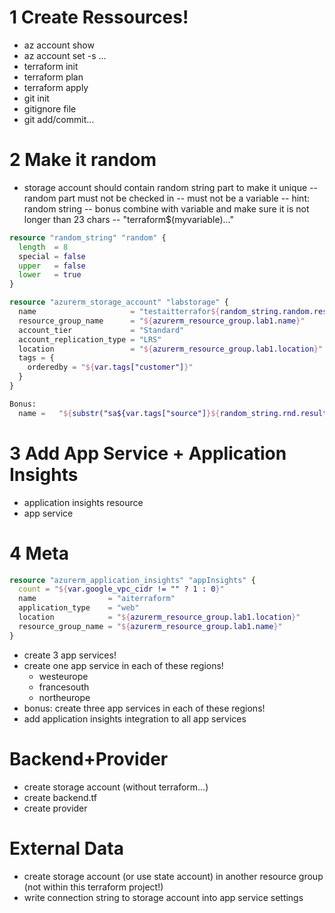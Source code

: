 # 1 Create Ressources!
- az account show
- az account set -s ...
- terraform init
- terraform plan
- terraform apply
- git init
- gitignore file
- git add/commit...

# 2 Make it random
- storage account should contain random string part to make it unique
-- random part must not be checked in
-- must not be a variable
-- hint: random string
-- bonus combine with variable and make sure it is not longer than 23 chars
-- "terraform$(myvariable)..."

```terraform
resource "random_string" "random" {
  length  = 8
  special = false
  upper   = false
  lower   = true
}

resource "azurerm_storage_account" "labstorage" {
  name                     = "testaitterrafor${random_string.random.result}"
  resource_group_name      = "${azurerm_resource_group.lab1.name}"
  account_tier             = "Standard"
  account_replication_type = "LRS"
  location                 = "${azurerm_resource_group.lab1.location}"
  tags = {
    orderedby = "${var.tags["customer"]}"
  }
}

Bonus:
  name =   "${substr("sa${var.tags["source"]}${random_string.rnd.result}", 0, 24)}".
```

# 3 Add App Service + Application Insights
- application insights resource
- app service


# 4 Meta
```terraform
resource "azurerm_application_insights" "appInsights" {
  count = "${var.google_vpc_cidr != "" ? 1 : 0}"
  name                = "aiterraform"
  application_type    = "web"
  location            = "${azurerm_resource_group.lab1.location}"
  resource_group_name = "${azurerm_resource_group.lab1.name}"
}
```

- create 3 app services!
- create one app service in each of these regions!
    - westeurope
    - francesouth
    - northeurope
- bonus: create three app services in each of these regions!
- add application insights integration to all app services


# Backend+Provider
- create storage account (without terraform...)
- create backend.tf
- create provider

# External Data
- create storage account (or use state account) in another resource group (not within this terraform project!)
- write connection string to storage account into app service settings

